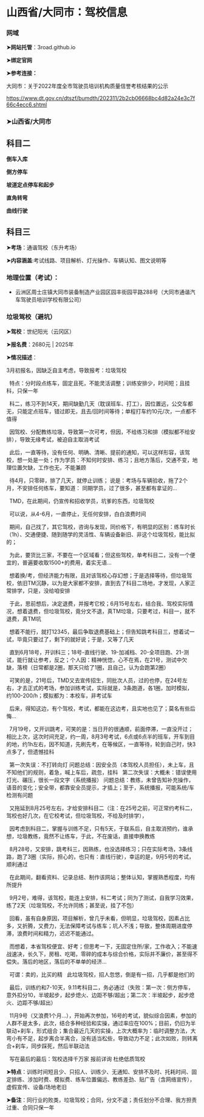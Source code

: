 # 山西省/大同市：驾校信息

###  网域

**➤网站托管**：3road.github.io

**➤绑定官网**

**➤参考连接：**

大同市：关于2022年度全市驾驶员培训机构质量信誉考核结果的公示

https://www.dt.gov.cn/dtszf/bumdth/202311/2b2cb06668bc4d82a24e3c7f66c4ecc6.shtml

### **➤山西省/大同市**

## 科目二

**倒车入库** 

**侧方停车** 

**坡道定点停车和起步** 

**直角转弯** 

**曲线行驶**

## 科目三

**➤考场**：通谐驾校（东升考场）

**➤内容涵盖**:考试线路、项目解析、灯光操作、车辆认知、图文说明等

### 地理位置（考试）：

 - 云洲区周士庄镇大同市装备制造产业园区园丰街园平路288号（大同市通谐汽车驾驶员培训学校有限公司）

### 垃圾驾校（避坑）

**➤驾校**：世纪阳光（云冈区）

**➤报名费**：2680元 | 2025年

**➤情况描述**：

3月初报名，因缺乏自主考虑，导致报考：垃圾驾校

&nbsp;&nbsp;特点：分时段点练车，固定且死，不能灵活调整；训练安排少，时间短；且挂科，只保一年

&nbsp;&nbsp;科二，练习不到14天，期间缺勤几天（耽误班车、打工），因位置远，公交车都无，只能定点班车，错过即无，且去/回时间等待；单程打车约10元/次，一点都不值得

&nbsp;&nbsp;因驾校、分配教练垃圾，导致第一次可考，但因，不给练习和排（模拟都不给安排），导致无缘考试，被迫自主取消考试

&nbsp;&nbsp;此后，一直等待，没有任何、明确、清晰、提前的通知，可以这样形容，该驾校，想一处是一处；作为学员：不知何时安排、练习；且地方落后，交通不变，地理位置欠缺，工作也无，不能兼顾

&nbsp;&nbsp;待4月，只零碎，排了几天，就停止训练； 说是：考场与车辆验收，拖了2个月，不安排任何练车，要知道： 同期学员，过了很多，甚至都有拿证的...

&nbsp;&nbsp;TMD，在此期间，仍宣传和招收学员，坑爹的东西，垃圾驾校

&nbsp;&nbsp;可以说，从4-6月，一直停止，无任何安排，白白浪费时间
 
&nbsp;&nbsp;期间，自己找了，其它驾校，咨询与发现，同价格下，有明显的区别：练车时长（1h）、交通便捷、随到随学的灵活性、车辆设备新旧、非这个垃圾驾校，能比拟的；

&nbsp;&nbsp;为此，要货比三家，不要在一个区域看；但这些驾校，单考科目二，没有一个便宜的，普遍要收取1500+的费用，着实无语...
 
&nbsp;&nbsp;想着换/考，但经济能力有限，且对该驾校心存幻想；于是选择等待，但垃圾驾校，依旧TM沉静，以为是大家都不安排，直到去了科目二场地，才发现，人家正常排学，只是，没给咱安排

&nbsp;&nbsp;于此，思前想后，决定退费，并报考它校；6月15号左右，结合我、驾校实际情况，想着退费，但垃圾驾校，竟分文不退，真TM垃圾，只要考过，科目一，就不退费，真TM坑

&nbsp;&nbsp;想着不能行，就打12345，最后争取退费基础上；但告知跳考科目三，想着试一试，毕竟只要过了，剩下的就好说；于是，又等了几天

&nbsp;&nbsp;直到6月18号，开训科三；18号-直线行驶、19-加减档、20-全项目跑、21-测试，能行就让参考，反之；个人因：精神恍惚，心不在焉，在21号，测试中欠缺，落榜（日常都是2圈，那天只给了1圈，且自己，认为会跑第2圈）

&nbsp;&nbsp;可笑的是，21号后，TMD又去宣传招生，同批次人员，过的也停，在24号左右，才去正式的考场，参加训练考试，实际就是，3条跑道，各1圈，加时模拟，约100-200/h；模拟都为：本校车，非考试车

&nbsp;&nbsp;后来，得知这边，有个驾校，考试，都能在这边考，且实地也见了；莫名有些后悔...

&nbsp;&nbsp;7月19号，又开训跳考，可笑的是：当日开的很通顺，前面停滞，一直没开过；相比上次，这次时间充足，约一周，8月3号考试，6点或6点半的班车，开车到目的地，约1h左右，因不知道，先刷先考，在等候区，一直等待，轮到自己时，快3点多了，但遗憾挂科

&nbsp;&nbsp;第一次失误：不打转向灯
问题总结：因安全员（本驾校人员担任），未上车，且不知他们的规则，着急，喊上车后，疏忽，挂科
&nbsp;&nbsp;第二次失误：大概未：错误使用灯光、碾压，很长一段文字（系统播报）
问题总结：教练，未曾告知补充操作，语音的变化；安全带，都靠安全员提示，才插上；至于，系统播报，可能系统/车检测有问题

&nbsp;&nbsp;又拖延到8月25号左右，才给安排科目二（注：在25号之前，可正常约考科二，驾校也好几次，在它校考试，但垃圾驾校，不给及时排学），

&nbsp;&nbsp;因考虑到科目二，掌握与训练不足，只有5天，于联系后，自主取消预约，谁承想，垃圾教练，竟然不让练车，于此，不在废话，直接申换教练

&nbsp;&nbsp;8月28号，又安排，跳考科三，因熟练，也没选择练习；只在实际考场，3条线路，跑了3圈（实际，担心的，也只有：直线行驶），幸运的是，9月5号的考试，顺利通过

&nbsp;&nbsp;在此期间，翻看资料、记录总结、制作该网站；整体认知，掌握熟悉程度，均有所提升

&nbsp;&nbsp;9月2号，难得，该驾校，能连上安排，科二考试；同为了测试，自我学习效果，练了2天（垃圾驾校，不允许同练；甚至说，挂了不包）

&nbsp;&nbsp;回看，虽有自身原因，项目解析，曾几乎未看，但明显，垃圾驾校，因素占比多，又折腾，又费力，无法保障考试与练车；坑人不浅；导致，整体周期进度停滞，浪费时间和精力，迟迟不能通过。

&nbsp;&nbsp;而想着，本省驾校便宜、好考；但思考一下，无固定住所/家，工作收入；不能速战速决，长久下，房租、吃喝，零碎的成本与综合价格，实际并不廉价，甚至得不偿失。落后的地区，落后的不单单的经济...

&nbsp;&nbsp;可谓：卖的，比买的精
&nbsp;&nbsp;此垃圾驾校，招人忽悠，倒是有一招，几乎都是他们的

&nbsp;&nbsp;最后，训练约和7-10天，9.11考科目二，务必通过（失败：第一次：侧方停车，意外扣分10，半坡起步，起步熄火、边距不够/超出；第二次：半坡起步，起步熄火、边距不够/超出）

&nbsp;&nbsp;11月9号（又浪费1个月...），开始再次参加，16号的考试，貌似综合因素，参加的人群不是太多，此次，结合多种经验和实操，通过率应在100%；目前，仍旧为半联动+刹车，形式组合；集合最近几天的实操，上次大概率为：临时调整方法，大弯小有不足，起步离合半离合，没有适当松些，导致动力不足；此次如败，则转离合+刹车，同步踩死，然后半联动法

&nbsp;&nbsp;写在最后的最后：驾校选择千万家  报前详询  杜绝低质驾校

**➤特点**：训练时间短且少、只招人、训练少、无通知、安排不及时、托耗时间、固定排练、涉加时费、模拟费、练车位置偏远、教练差劲、贴广告（含网络宣传），虚假宣传、设备/场地老旧

**➤备注**：同行业的败类，垃圾驾校；合同，分文不退；责任划分不合理、我方担责过重、合同只保一年

